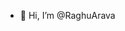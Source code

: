 - 👋 Hi, I’m @RaghuArava
<!---
RaghuArava/RaghuArava is a ✨ special ✨ repository because its `README.md` (this file) appears on your GitHub profile.
You can click the Preview link to take a look at your changes.
--->
